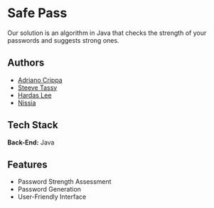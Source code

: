 # Safe Pass

Our solution is an algorithm in Java that checks the strength of your passwords and suggests strong ones.

## Authors

- [Adriano Crippa](https://www.github.com/adrianocrippa)
- [Steeve Tassy](https://github.com/2395011)
- [Hardas Lee](https://github.com/2395055)
- [Nissia](https://github.com/NotaroNissia)


## Tech Stack

**Back-End:** Java


## Features

- Password Strength Assessment
- Password Generation
- User-Friendly Interface

